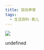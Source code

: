 ```yaml
---
title: 双向养育
tags:
  - 生活百科-育儿
---
```


![](https://wfqqreader-1252317822.image.myqcloud.com/cover/302/845302/s_845302.jpg)

undefined